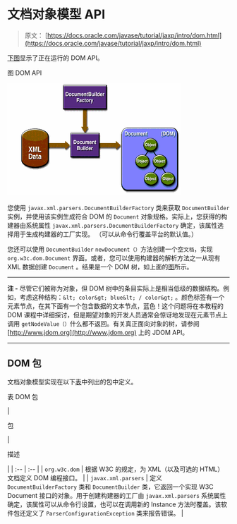 # 文档对象模型 API

> 原文： [https://docs.oracle.com/javase/tutorial/jaxp/intro/dom.html](https://docs.oracle.com/javase/tutorial/jaxp/intro/dom.html)

[下图](#gceza)显示了正在运行的 DOM API。

图 DOM API

![DOM APIs](img/29f82be8c6756c2aeaaa366112831581.jpg)

您使用 `javax.xml.parsers.DocumentBuilderFactory` 类来获取 `DocumentBuilder` 实例，并使用该实例生成符合 DOM 的 `Document` 对象规格。实际上，您获得的构建器由系统属性 `javax.xml.parsers.DocumentBuilderFactory` 确定，该属性选择用于生成构建器的工厂实现。 （可以从命令行覆盖平台的默认值。）

您还可以使用 `DocumentBuilder` `newDocument（）`方法创建一个空`文档`，实现 `org.w3c.dom.Document` 界面。或者，您可以使用构建器的解析方法之一从现有 XML 数据创建 `Document` 。结果是一个 DOM 树，如上面的[图](#gceza)所示。

* * *

**注 -** 尽管它们被称为对象，但 DOM 树中的条目实际上是相当低级的数据结构。例如，考虑这种结构：`&lt; color&gt; blue&lt; / color&gt;` 。颜色标签有一个元素节点，在其下面有一个包含数据的文本节点，蓝色！这个问题将在本教程的 DOM 课程中详细探讨，但是期望对象的开发人员通常会惊讶地发现在元素节点上调用 `getNodeValue（）`什么都不返回。有关真正面向对象的树，请参阅 [http://www.jdom.org](http://www.jdom.org) 上的 JDOM API。

* * *

## DOM 包

文档对象模型实现在以下[表](#gcezo)中列出的包中定义。

表 DOM 包


 

| 

包

 | 

描述

 |
| :-- | :-- |
| `org.w3c.dom` | 根据 W3C 的规定，为 XML（以及可选的 HTML）文档定义 DOM 编程接口。 |
| `javax.xml.parsers` | 定义 `DocumentBuilderFactory` 类和 `DocumentBuilder` 类，它返回一个实现 W3C Document 接口的对象。用于创建构建器的工厂由 `javax.xml.parsers` 系统属性确定，该属性可以从命令行设置，也可以在调用新的 Instance 方法时覆盖。该软件包还定义了 `ParserConfigurationException` 类来报告错误。 |